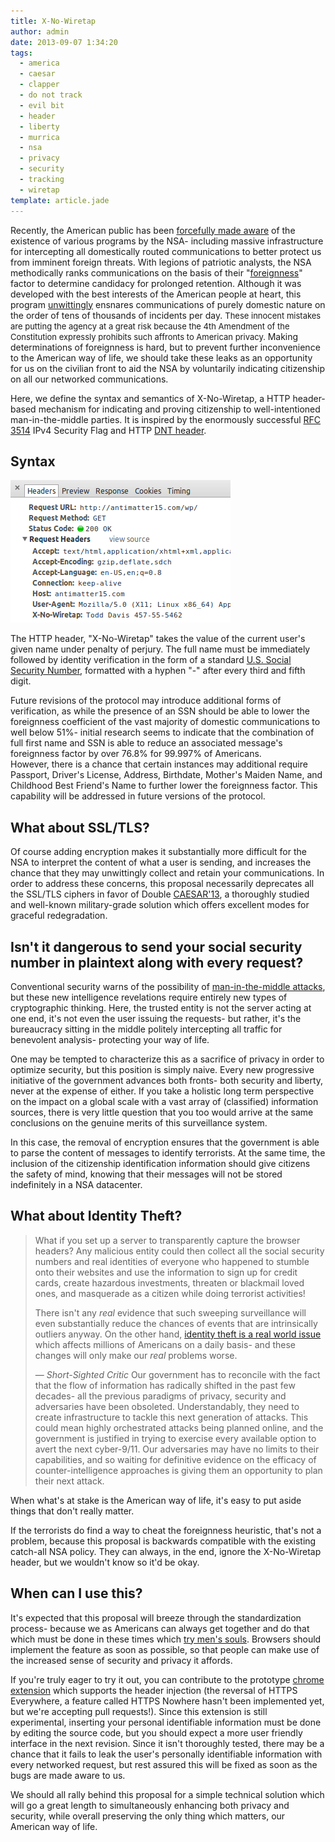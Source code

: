 ```yaml
---
title: X-No-Wiretap
author: admin
date: 2013-09-07 1:34:20
tags: 
  - america
  - caesar
  - clapper
  - do not track
  - evil bit
  - header
  - liberty
  - murrica
  - nsa
  - privacy
  - security
  - tracking
  - wiretap
template: article.jade
---
```


Recently, the American public has been [forcefully made aware](http://www.theguardian.com/world/prism) of the existence of various programs by the NSA- including massive infrastructure for intercepting all domestically routed communications to better protect us from imminent foreign threats. With legions of patriotic analysts, the NSA methodically ranks communications on the basis of their "[foreignness](http://www.slate.com/blogs/future_tense/2013/06/06/nsa_prism_surveillance_private_data_from_google_microsoft_skype_apple_yahoo.html)" factor to determine candidacy for prolonged retention. Although it was developed with the best interests of the American people at heart, this program [unwittingly](http://www.washingtonpost.com/blogs/fact-checker/post/james-clappers-least-untruthful-statement-to-the-senate/2013/06/11/e50677a8-d2d8-11e2-a73e-826d299ff459_blog.html) ensnares communications of purely domestic nature on the order of tens of thousands of incidents per day. <span style="font-size: 13px;">These innocent mistakes are putting the agency at a great risk because the 4th Amendment of the Constitution expressly prohibits such affronts to American privacy. </span>Making determinations of foreignness is hard, but to prevent further inconvenience to the American way of life, we should take these leaks as an opportunity for us on the civilian front to aid the NSA by voluntarily indicating citizenship on all our networked communications.

Here, we define the syntax and semantics of X-No-Wiretap, a HTTP header-based mechanism for indicating and proving citizenship to well-intentioned man-in-the-middle parties. It is inspired by the enormously successful [RFC 3514](http://tools.ietf.org/html/rfc3514) IPv4 Security Flag and HTTP [DNT header](http://tools.ietf.org/html/draft-mayer-do-not-track-00).

## Syntax

[![Screenshot from 2013-08-22 21:41:06](Screenshot-from-2013-08-22-214106.png)](Screenshot-from-2013-08-22-214106.png)

The HTTP header, "X-No-Wiretap" takes the value of the current user's given name under penalty of perjury. The full name must be immediately followed by identity verification in the form of a standard [U.S. Social Security Number](http://en.wikipedia.org/wiki/Social_security_number), formatted with a hyphen "-" after every third and fifth digit.

Future revisions of the protocol may introduce additional forms of verification, as while the presence of an SSN should be able to lower the foreignness coefficient of the vast majority of domestic communications to well below 51%- initial research seems to indicate that the combination of full first name and SSN is able to reduce an associated message's foreignness factor by over 76.8% for 99.997% of Americans. However, there is a chance that certain instances may additional require Passport, Driver's License, Address, Birthdate, Mother's Maiden Name, and Childhood Best Friend's Name to further lower the foreignness factor. This capability will be addressed in future versions of the protocol.

## What about SSL/TLS?

Of course adding encryption makes it substantially more difficult for the NSA to interpret the content of what a user is sending, and increases the chance that they may unwittingly collect and retain your communications. In order to address these concerns, this proposal necessarily deprecates all the SSL/TLS ciphers in favor of Double [CAESAR'13](http://en.wikipedia.org/wiki/ROT13), a thoroughly studied and well-known military-grade solution which offers excellent modes for graceful redegradation.

## Isn't it dangerous to send your social security number in plaintext along with every request?

Conventional security warns of the possibility of [man-in-the-middle attacks](http://en.wikipedia.org/wiki/Man-in-the-middle_attack), but these new intelligence revelations require entirely new types of cryptographic thinking. Here, the trusted entity is not the server acting at one end, it's not even the user issuing the requests- but rather, it's the bureaucracy sitting in the middle politely intercepting all traffic for benevolent analysis- protecting your way of life.

One may be tempted to characterize this as a sacrifice of privacy in order to optimize security, but this position is simply naive. Every new progressive initiative of the government advances both fronts- both security and liberty, never at the expense of either. If you take a holistic long term perspective on the impact on a global scale with a vast array of (classified) information sources, there is very little question that you too would arrive at the same conclusions on the genuine merits of this surveillance system.

In this case, the removal of encryption ensures that the government is able to parse the content of messages to identify terrorists. At the same time, the inclusion of the citizenship identification information should give citizens the safety of mind, knowing that their messages will not be stored indefinitely in a NSA datacenter.

## What about Identity Theft?

> What if you set up a server to transparently capture the browser headers? Any malicious entity could then collect all the social security numbers and real identities of everyone who happened to stumble onto their websites and use the information to sign up for credit cards, create hazardous investments, threaten or blackmail loved ones, and masquerade as a citizen while doing terrorist activities!
> 
> 
> There isn't any _real_ evidence that such sweeping surveillance will even substantially reduce the chances of events that are intrinsically outliers anyway. On the other hand, [identity theft is a real world issue](http://www.wired.com/threatlevel/2010/05/lifelock-identity-theft/) which affects millions of Americans on a daily basis- and these changes will only make our _real_ problems worse.
> 
> 
> — _Short-Sighted Critic_
Our government has to reconcile with the fact that the flow of information has radically shifted in the past few decades- all the previous paradigms of privacy, security and adversaries have been obsoleted. Understandably, they need to create infrastructure to tackle this next generation of attacks. This could mean highly orchestrated attacks being planned online, and the government is justified in trying to exercise every available option to avert the next cyber-9/11\. Our adversaries may have no limits to their capabilities, and so waiting for definitive evidence on the efficacy of counter-intelligence approaches is giving them an opportunity to plan their next attack.

When what's at stake is the American way of life, it's easy to put aside things that don't really matter.

If the terrorists do find a way to cheat the foreignness heuristic, that's not a problem, because this proposal is backwards compatible with the existing catch-all NSA policy. They can always, in the end, ignore the X-No-Wiretap header, but we wouldn't know so it'd be okay.

## When can I use this?

It's expected that this proposal will breeze through the standardization process- because we as Americans can always get together and do that which must be done in these times which [try men's souls](http://en.wikipedia.org/wiki/The_American_Crisis). Browsers should implement the feature as soon as possible, so that people can make use of the increased sense of security and privacy it affords.

If you're truly eager to try it out, you can contribute to the prototype [chrome extension](https://github.com/antimatter15/x-no-wiretap) which supports the header injection (the reversal of HTTPS Everywhere, a feature called HTTPS Nowhere hasn't been implemented yet, but we're accepting pull requests!). Since this extension is still experimental, inserting your personal identifiable information must be done by editing the source code, but you should expect a more user friendly interface in the next revision. Since it isn't thoroughly tested, there may be a chance that it fails to leak the user's personally identifiable information with every networked request, but rest assured this will be fixed as soon as the bugs are made aware to us.

We should all rally behind this proposal for a simple technical solution which will go a great length to simultaneously enhancing both privacy and security, while overall preserving the only thing which matters, our American way of life.
